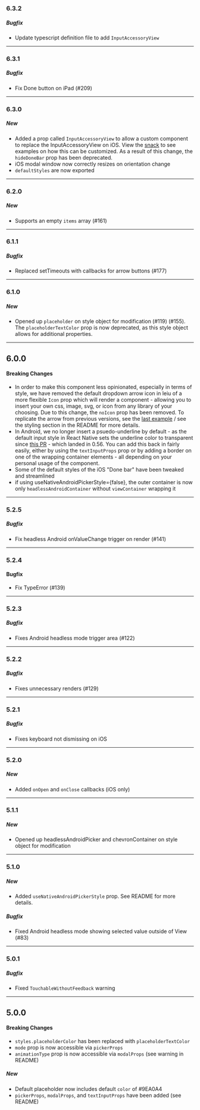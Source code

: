 ### 6.3.2

##### Bugfix

-   Update typescript definition file to add `InputAccessoryView`

---

### 6.3.1

##### Bugfix

-   Fix Done button on iPad (#209)

---

### 6.3.0

##### New

-   Added a prop called `InputAccessoryView` to allow a custom component to replace the InputAccessoryView on iOS. View the [snack](https://snack.expo.io/@lfkwtz/react-native-picker-select) to see examples on how this can be customized. As a result of this change, the `hideDoneBar` prop has been deprecated.
-   iOS modal window now correctly resizes on orientation change
-   `defaultStyles` are now exported

---

### 6.2.0

##### New

-   Supports an empty `items` array (#161)

---

### 6.1.1

##### Bugfix

-   Replaced setTimeouts with callbacks for arrow buttons (#177)

---

### 6.1.0

##### New

-   Opened up `placeholder` on style object for modification (#119) (#155). The `placeholderTextColor` prop is now deprecated, as this style object allows for additional properties.

---

## 6.0.0

#### Breaking Changes

-   In order to make this component less opinionated, especially in terms of style, we have removed the default dropdown arrow icon in leiu of a more flexible `Icon` prop which will render a component - allowing you to insert your own css, image, svg, or icon from any library of your choosing. Due to this change, the `noIcon` prop has been removed. To replicate the arrow from previous versions, see the [last example](example/example.js) / see the styling section in the README for more details.
-   In Android, we no longer insert a psuedo-underline by default - as the default input style in React Native sets the underline color to transparent since [this PR](https://github.com/facebook/react-native/commit/a3a98eb1c7fa0054a236d45421393874ce8ce558) - which landed in 0.56. You can add this back in fairly easily, either by using the `textInputProps` prop or by adding a border on one of the wrapping container elements - all depending on your personal usage of the component.
-   Some of the default styles of the iOS "Done bar" have been tweaked and streamlined
-   if using useNativeAndroidPickerStyle={false}, the outer container is now only `headlessAndroidContainer` without `viewContainer` wrapping it

---

### 5.2.5

##### Bugfix

-   Fix headless Android onValueChange trigger on render (#141)

---

### 5.2.4

#### Bugfix

-   Fix TypeError (#139)

---

### 5.2.3

##### Bugfix

-   Fixes Android headless mode trigger area (#122)

---

### 5.2.2

##### Bugfix

-   Fixes unnecessary renders (#129)

---

### 5.2.1

##### Bugfix

-   Fixes keyboard not dismissing on iOS

---

### 5.2.0

##### New

-   Added `onOpen` and `onClose` callbacks (iOS only)

---

### 5.1.1

##### New

-   Opened up headlessAndroidPicker and chevronContainer on style object for modification

---

### 5.1.0

##### New

-   Added `useNativeAndroidPickerStyle` prop. See README for more details.

##### Bugfix

-   Fixed Android headless mode showing selected value outside of View (#83)

---

### 5.0.1

##### Bugfix

-   Fixed `TouchableWithoutFeedback` warning

---

## 5.0.0

#### Breaking Changes

-   `styles.placeholderColor` has been replaced with `placeholderTextColor`
-   `mode` prop is now accessible via `pickerProps`
-   `animationType` prop is now accessible via `modalProps` (see warning in README)

##### New

-   Default placeholder now includes default `color` of #9EA0A4
-   `pickerProps`, `modalProps`, and `textInputProps` have been added (see README)
